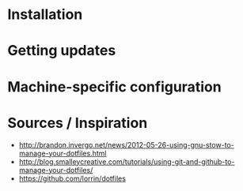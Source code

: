 # Installation

# Getting updates

# Machine-specific configuration

# Sources / Inspiration

- <http://brandon.invergo.net/news/2012-05-26-using-gnu-stow-to-manage-your-dotfiles.html>
- <http://blog.smalleycreative.com/tutorials/using-git-and-github-to-manage-your-dotfiles/>
- <https://github.com/lorrin/dotfiles>
